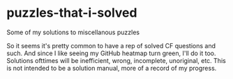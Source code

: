 # puzzles-that-i-solved
Some of my solutions to miscellanous puzzles

So it seems it's pretty common to have a rep of solved CF questions and such. And since I like seeing my GitHub heatmap turn green, I'll do it too. Solutions ofttimes will be inefficient, wrong, incomplete, unoriginal, etc. This is not intended to be a solution manual, more of a record of my progress.
